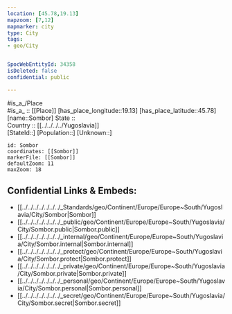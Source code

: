 ```yaml
---
location: [45.78,19.13] 
mapzoom: [7,12] 
mapmarker: city 
type: City
tags:
- geo/City


SpocWebEntityId: 34358
isDeleted: false
confidential: public

---
```

#is_a_/Place  
#is_a_ :: [[Place]] 
[has_place_longitude::19.13] 
[has_place_latitude::45.78] 
[name::Sombor] 
State ::  
Country :: [[../../../../Yugoslavia]]  
[StateId::] 
[Population::] 
[Unknown::] 


```leaflet
id: Sombor
coordinates: [[Sombor]] 
markerFile: [[Sombor]] 
defaultZoom: 11 
maxZoom: 18
```


## Confidential Links & Embeds: 
- [[../../../../../../../_Standards/geo/Continent/Europe/Europe~South/Yugoslavia/City/Sombor|Sombor]] 
- [[../../../../../../../_public/geo/Continent/Europe/Europe~South/Yugoslavia/City/Sombor.public|Sombor.public]] 
- [[../../../../../../../_internal/geo/Continent/Europe/Europe~South/Yugoslavia/City/Sombor.internal|Sombor.internal]] 
- [[../../../../../../../_protect/geo/Continent/Europe/Europe~South/Yugoslavia/City/Sombor.protect|Sombor.protect]] 
- [[../../../../../../../_private/geo/Continent/Europe/Europe~South/Yugoslavia/City/Sombor.private|Sombor.private]] 
- [[../../../../../../../_personal/geo/Continent/Europe/Europe~South/Yugoslavia/City/Sombor.personal|Sombor.personal]] 
- [[../../../../../../../_secret/geo/Continent/Europe/Europe~South/Yugoslavia/City/Sombor.secret|Sombor.secret]] 
